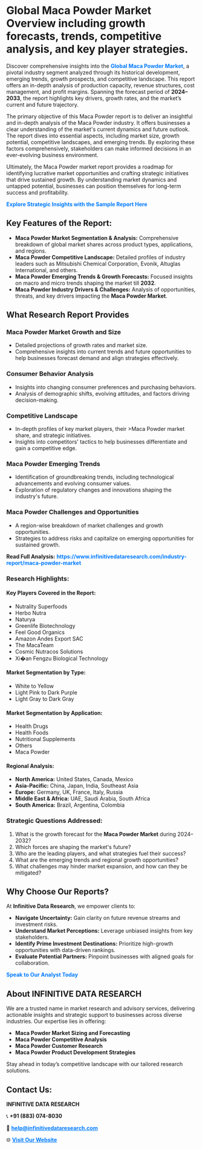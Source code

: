 <h1>Global Maca Powder Market Overview including growth forecasts, trends, competitive analysis, and key player strategies.</h1>
<p>
Discover comprehensive insights into the 
<a href="https://www.infinitivedataresearch.com/industry-report/maca-powder-market" rel="dofollow" style="color: #007BFF; text-decoration: none;"><strong>Global Maca Powder Market</strong></a>, a pivotal industry segment analyzed through its historical development, emerging trends, growth prospects, and competitive landscape. This report offers an in-depth analysis of production capacity, revenue structures, cost management, and profit margins. Spanning the forecast period of <strong>2024–2033</strong>, the report highlights key drivers, growth rates, and the market’s current and future trajectory.
</p>
<p>
The primary objective of this Maca Powder report is to deliver an insightful and in-depth analysis of the Maca Powder industry. It offers businesses a clear understanding of the market's current dynamics and future outlook. The report dives into essential aspects, including market size, growth potential, competitive landscapes, and emerging trends. By exploring these factors comprehensively, stakeholders can make informed decisions in an ever-evolving business environment.
</p>
<p>
Ultimately, the Maca Powder market report provides a roadmap for identifying lucrative market opportunities and crafting strategic initiatives that drive sustained growth. By understanding market dynamics and untapped potential, businesses can position themselves for long-term success and profitability.
</p>
<p>
<a href="https://www.infinitivedataresearch.com/request-sample/reportId=101815" style="color: #007BFF; text-decoration: none;"><strong>Explore Strategic Insights with the Sample Report Here</strong></a>
</p>

<h2>Key Features of the Report:</h2>
<ul>
<li><strong>Maca Powder Market Segmentation & Analysis:</strong> Comprehensive breakdown of global market shares across product types, applications, and regions.</li>
<li><strong>Maca Powder Competitive Landscape:</strong> Detailed profiles of industry leaders such as Mitsubishi Chemical Corporation, Evonik, Altuglas International, and others.</li>
<li><strong>Maca Powder Emerging Trends & Growth Forecasts:</strong> Focused insights on macro and micro trends shaping the market till <strong>2032</strong>.</li>
<li><strong>Maca Powder Industry Drivers & Challenges:</strong> Analysis of opportunities, threats, and key drivers impacting the <strong>Maca Powder Market</strong>.</li>
</ul>

<h2>What Research Report Provides</h2>
<h3>Maca Powder Market Growth and Size</h3>
<ul>
<li>Detailed projections of growth rates and market size.</li>
<li>Comprehensive insights into current trends and future opportunities to help businesses forecast demand and align strategies effectively.</li>
</ul>

<h3>Consumer Behavior Analysis</h3>
<ul>
<li>Insights into changing consumer preferences and purchasing behaviors.</li>
<li>Analysis of demographic shifts, evolving attitudes, and factors driving decision-making.</li>
</ul>

<h3>Competitive Landscape</h3>
<ul>
<li>In-depth profiles of key market players, their >Maca Powder market share, and strategic initiatives.</li>
<li>Insights into competitors' tactics to help businesses differentiate and gain a competitive edge.</li>
</ul>

<h3>Maca Powder Emerging Trends</h3>
<ul>
<li>Identification of groundbreaking trends, including technological advancements and evolving consumer values.</li>
<li>Exploration of regulatory changes and innovations shaping the industry's future.</li>
</ul>

<h3>Maca Powder Challenges and Opportunities</h3>
<ul>
<li>A region-wise breakdown of market challenges and growth opportunities.</li>
<li>Strategies to address risks and capitalize on emerging opportunities for sustained growth.</li>
</ul>
<p><strong>Read Full Analysis:</strong> <a href="https://www.infinitivedataresearch.com/industry-report/maca-powder-market" rel="dofollow" style="color: #007BFF; text-decoration: none;"><strong>https://www.infinitivedataresearch.com/industry-report/maca-powder-market</strong></a></p>
<h3>Research Highlights:</h3>
<h4>Key Players Covered in the Report:</h4>
<ul><li>Nutrality Superfoods</li><li>Herbo Nutra</li><li>Naturya</li><li>Greenlife Biotechnology</li><li>Feel Good Organics</li><li>Amazon Andes Export SAC</li><li>The MacaTeam</li><li>Cosmic Nutracos Solutions</li><li>Xi�an Fengzu Biological Technology</li></ul>
<h4>Market Segmentation by Type:</h4>
<ul><li>White to Yellow</li><li>Light Pink to Dark Purple</li><li>Light Gray to Dark Gray</li></ul>
<h4>Market Segmentation by Application:</h4>
<ul><li>Health Drugs</li><li>Health Foods</li><li>Nutritional Supplements</li><li>Others</li><li>Maca Powder</li></ul>

<h4>Regional Analysis:</h4>
<ul>
<li><strong>North America:</strong> United States, Canada, Mexico</li>
<li><strong>Asia-Pacific:</strong> China, Japan, India, Southeast Asia</li>
<li><strong>Europe:</strong> Germany, UK, France, Italy, Russia</li>
<li><strong>Middle East & Africa:</strong> UAE, Saudi Arabia, South Africa</li>
<li><strong>South America:</strong> Brazil, Argentina, Colombia</li>
</ul>

<h3>Strategic Questions Addressed:</h3>
<ol>
<li>What is the growth forecast for the <strong>Maca Powder Market</strong> during 2024–2032?</li>
<li>Which forces are shaping the market's future?</li>
<li>Who are the leading players, and what strategies fuel their success?</li>
<li>What are the emerging trends and regional growth opportunities?</li>
<li>What challenges may hinder market expansion, and how can they be mitigated?</li>
</ol>

<h2>Why Choose Our Reports?</h2>
<p>At <strong>Infinitive Data Research</strong>, we empower clients to:</p>
<ul>
<li><strong>Navigate Uncertainty:</strong> Gain clarity on future revenue streams and investment risks.</li>
<li><strong>Understand Market Perceptions:</strong> Leverage unbiased insights from key stakeholders.</li>
<li><strong>Identify Prime Investment Destinations:</strong> Prioritize high-growth opportunities with data-driven rankings.</li>
<li><strong>Evaluate Potential Partners:</strong> Pinpoint businesses with aligned goals for collaboration.</li>
</ul>
<p><a href="https://www.infinitivedataresearch.com/industry-report/maca-powder-market" rel="dofollow" style="color: #007BFF; text-decoration: none;"><strong>Speak to Our Analyst Today</strong></a></p>

<h2>About INFINITIVE DATA RESEARCH</h2>
<p>We are a trusted name in market research and advisory services, delivering actionable insights and strategic support to businesses across diverse industries. Our expertise lies in offering:</p>
<ul>
<li><strong>Maca Powder Market Sizing and Forecasting</strong></li>
<li><strong>Maca Powder Competitive Analysis</strong></li>
<li><strong>Maca Powder Customer Research</strong></li>
<li><strong>Maca Powder Product Development Strategies</strong></li>
</ul>
<p>Stay ahead in today’s competitive landscape with our tailored research solutions.</p>

<h2>Contact Us:</h2>
<p><strong>INFINITIVE DATA RESEARCH</strong></p>
<p>📞 <strong>+91 (883) 074-8030</strong></p>
<p>📧 <strong><a href="mailto:help@infinitivedataresearch.com" style="color: #007BFF;">help@infinitivedataresearch.com</a></strong></p>
<p>🌐 <strong><a href="https://www.infinitivedataresearch.com" rel="dofollow" style="color: #007BFF;">Visit Our Website</a></strong></p>
